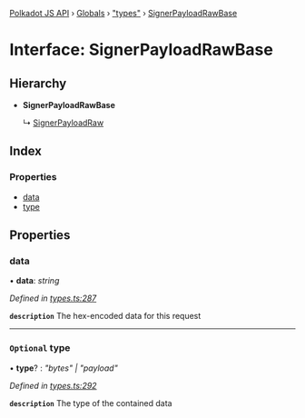 [Polkadot JS API](../README.md) › [Globals](../globals.md) › ["types"](../modules/_types_.md) › [SignerPayloadRawBase](_types_.signerpayloadrawbase.md)

# Interface: SignerPayloadRawBase

## Hierarchy

* **SignerPayloadRawBase**

  ↳ [SignerPayloadRaw](_types_.signerpayloadraw.md)

## Index

### Properties

* [data](_types_.signerpayloadrawbase.md#data)
* [type](_types_.signerpayloadrawbase.md#optional-type)

## Properties

###  data

• **data**: *string*

*Defined in [types.ts:287](https://github.com/polkadot-js/api/blob/35c63a52c8/packages/types/src/types.ts#L287)*

**`description`** The hex-encoded data for this request

___

### `Optional` type

• **type**? : *"bytes" | "payload"*

*Defined in [types.ts:292](https://github.com/polkadot-js/api/blob/35c63a52c8/packages/types/src/types.ts#L292)*

**`description`** The type of the contained data
